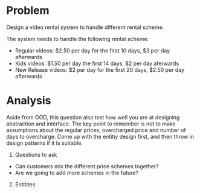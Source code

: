 # Problem

Design a video rental system to handle different rental scheme.

The system needs to handle the following rental scheme:

- Regular videos: $2.50 per day for the first 10 days, $3 per day afterwards
- Kids videos: $1.50 per day the first 14 days, $2 per day aferwards
- New Release videos: $2 per day for the first 20 days, $2.50 per day afterwards

# Analysis  

Aside from OOD, this question also test how well you are at designing abstraction and interface. The key point to remember is not to make assumptions about the regular prices, overcharged price and number of days to overcharge. Come up with the entitiy design first, and then throw in design patterns if it is suitable.

1. Questions to ask

- Can customers mix the different price schemes together?
- Are we going to add more schemes in the future?


2. Entitites